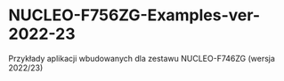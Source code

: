 # NUCLEO-F756ZG-Examples-ver-2022-23
 Przykłady aplikacji wbudowanych dla zestawu NUCLEO-F746ZG (wersja 2022/23)
